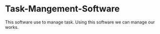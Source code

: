 # Task-Mangement-Software
This software use to manage task. Using this software we can manage our works.
